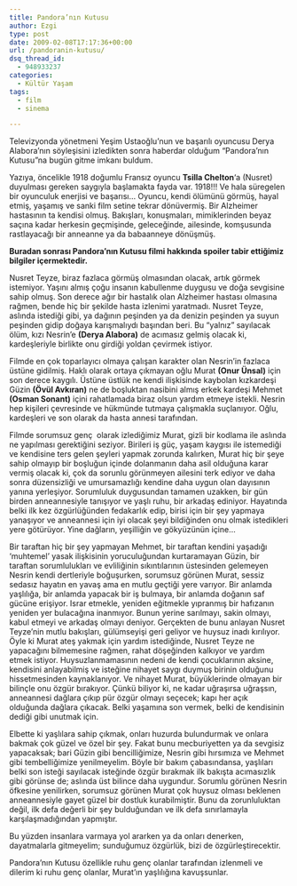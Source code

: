```yaml
---
title: Pandora’nın Kutusu
author: Ezgi
type: post
date: 2009-02-08T17:17:36+00:00
url: /pandoranin-kutusu/
dsq_thread_id:
  - 948933237
categories:
  - Kültür Yaşam
tags:
  - film
  - sinema

---
```

Televizyonda yönetmeni Yeşim Ustaoğlu&#8217;nun ve başarılı oyuncusu Derya Alabora&#8217;nın söyleşisini izledikten sonra haberdar olduğum &#8220;Pandora&#8217;nın Kutusu&#8221;na bugün gitme imkanı buldum.

<!--more-->

Yazıya, öncelikle 1918 doğumlu Fransız oyuncu **Tsilla Chelton**&#8216;a (Nusret) duyulması gereken saygıyla başlamakta fayda var. 1918!!! Ve hala süregelen bir oyunculuk enerjisi ve başarısı&#8230; Oyuncu, kendi ölümünü görmüş, hayal etmiş, yaşamış ve sanki film setine tekrar dönüvermiş. Bir Alzheimer hastasının ta kendisi olmuş. Bakışları, konuşmaları, mimiklerinden beyaz saçına kadar herkesin geçmişinde, geleceğinde, ailesinde, komşusunda rastlayacağı bir anneanne ya da babaanneye dönüşmüş.

<p class="alert">
  <strong>Buradan sonrası Pandora&#8217;nın Kutusu filmi hakkında spoiler tabir ettiğimiz bilgiler içermektedir.</strong>
</p>

Nusret Teyze, biraz fazlaca görmüş olmasından olacak, artık görmek istemiyor. Yaşını almış çoğu insanın kabullenme duygusu ve doğa sevgisine sahip olmuş. Son derece ağır bir hastalık olan Alzheimer hastası olmasına rağmen, bende hiç bir şekilde hasta izlenimi yaratmadı. Nusret Teyze, aslında istediği gibi, ya dağının peşinden ya da denizin peşinden ya suyun peşinden gidip doğaya karışmalıydı başından beri. Bu &#8220;yalnız&#8221; sayılacak ölüm, kızı Nesrin&#8217;e **(Derya Alabora)** de acımasız gelmiş olacak ki, kardeşleriyle birlikte onu girdiği yoldan çevirmek istiyor.

Filmde en çok toparlayıcı olmaya çalışan karakter olan Nesrin&#8217;in fazlaca üstüne gidilmiş. Haklı olarak ortaya çıkmayan oğlu Murat **(Onur Ünsal)** için son derece kaygılı. Üstüne üstlük ne kendi ilişkisinde kaybolan kızkardeşi Güzin **(Övül Avkıran)** ne de boşluktan nasibini almış erkek kardeşi Mehmet **(Osman Sonant)** içini rahatlamada biraz olsun yardım etmeye istekli. Nesrin hep kişileri çevresinde ve hükmünde tutmaya çalışmakla suçlanıyor. Oğlu, kardeşleri ve son olarak da hasta annesi tarafından. 

Filmde sorumsuz genç  olarak izlediğimiz Murat, gizli bir kodlama ile aslında ne yapılması gerektiğini seziyor. Birileri iş güç, yaşam kaygısı ile istemediği ve kendisine ters gelen şeyleri yapmak zorunda kalırken, Murat hiç bir şeye sahip olmayıp bir boşluğun içinde dolanmanın daha asil olduğuna karar vermiş olacak ki, çok da sorunlu görünmeyen ailesini terk ediyor ve daha sonra düzensizliği ve umursamazlığı kendine daha uygun olan dayısının yanına yerleşiyor. Sorumluluk duygusundan tamamen uzakken, bir gün birden anneannesiyle tanışıyor ve yaşlı ruhu, bir arkadaş ediniyor. Hayatında belki ilk kez özgürlüğünden fedakarlık edip, birisi için bir şey yapmaya yanaşıyor ve anneannesi için iyi olacak şeyi bildiğinden onu olmak istedikleri yere götürüyor. Yine dağların, yeşilliğin ve gökyüzünün içine&#8230;

Bir taraftan hiç bir şey yapmayan Mehmet, bir taraftan kendini yaşadığı &#8216;muhtemel&#8217; yasak ilişkisinin yoruculuğundan kurtaramayan Güzin, bir taraftan sorumlulukları ve evliliğinin sıkıntılarının üstesinden gelemeyen Nesrin kendi dertleriyle boğuşurken, sorumsuz görünen Murat, sessiz sedasız hayatın en yavaş ama en mutlu geçtiği yere varıyor. Bir anlamda yaşlılığa, bir anlamda yapacak bir iş bulmaya, bir anlamda doğanın saf gücüne erişiyor. Israr etmekle, yeniden eğitmekle yıpranmış bir hafızanın yeniden yer bulacağına inanmıyor. Bunun yerine sarılmayı, sakin olmayı, kabul etmeyi ve arkadaş olmayı deniyor. Gerçekten de bunu anlayan Nusret Teyze&#8217;nin mutlu bakışları, gülümseyişi geri geliyor ve huysuz inadı kırılıyor. Öyle ki Murat ateş yakmak için yardım istediğinde, Nusret Teyze ne yapacağını bilmemesine rağmen, rahat döşeğinden kalkıyor ve yardım etmek istiyor. Huysuzlanmamasının nedeni de kendi çocuklarının aksine, kendisini anlayabilmiş ve isteğine nihayet saygı duymuş birinin olduğunu hissetmesinden kaynaklanıyor. Ve nihayet Murat, büyüklerinde olmayan bir bilinçle onu özgür bırakıyor. Çünkü biliyor ki, ne kadar uğraşırsa uğraşsın, anneannesi dağlara çıkıp pür özgür olmayı seçecek; kapı her açık olduğunda dağlara çıkacak. Belki yaşamına son vermek, belki de kendisinin dediği gibi unutmak için.

Elbette ki yaşlılara sahip çıkmak, onları huzurda bulundurmak ve onlara bakmak çok güzel ve özel bir şey. Fakat bunu mecburiyetten ya da sevgisiz yapacaksak; bari Güzin gibi bencilliğimize, Nesrin gibi hırsımıza ve Mehmet gibi tembelliğimize yenilmeyelim. Böyle bir bakım çabasındansa, yaşlıları belki son isteği sayılacak isteğinde özgür bırakmak ilk bakışta acımasızlık gibi görünse de; aslında üst bilince daha uygundur. Sorumlu görünen Nesrin öfkesine yenilirken, sorumsuz görünen Murat çok huysuz olması beklenen anneannesiyle gayet güzel bir dostluk kurabilmiştir. Bunu da zorunluluktan değil, ilk defa değerli bir şey bulduğundan ve ilk defa sınırlamayla karşılaşmadığından yapmıştır.

Bu yüzden insanlara varmaya yol ararken ya da onları denerken, dayatmalarla gitmeyelim; sunduğumuz özgürlük, bizi de özgürleştirecektir.

Pandora&#8217;nın Kutusu özellikle ruhu genç olanlar tarafından izlenmeli ve dilerim ki ruhu genç olanlar, Murat&#8217;ın yaşlılığına kavuşsunlar.